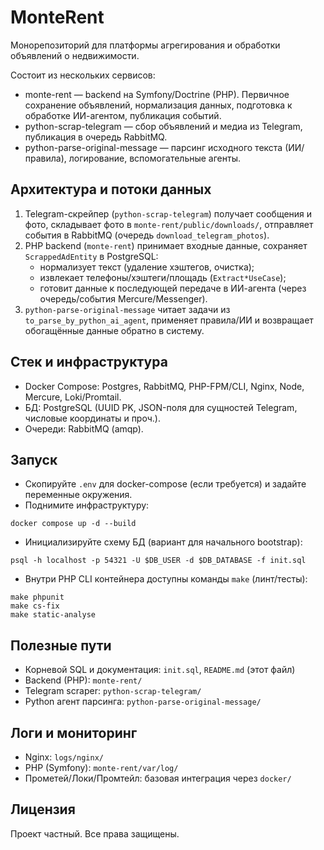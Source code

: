 # MonteRent

Монорепозиторий для платформы агрегирования и обработки объявлений о недвижимости.

Состоит из нескольких сервисов:
- monte-rent — backend на Symfony/Doctrine (PHP). Первичное сохранение объявлений, нормализация данных, подготовка к обработке ИИ-агентом, публикация событий.
- python-scrap-telegram — сбор объявлений и медиа из Telegram, публикация в очередь RabbitMQ.
- python-parse-original-message — парсинг исходного текста (ИИ/правила), логирование, вспомогательные агенты.

## Архитектура и потоки данных
1. Telegram-скрейпер (`python-scrap-telegram`) получает сообщения и фото, складывает фото в `monte-rent/public/downloads/`, отправляет события в RabbitMQ (очередь `download_telegram_photos`).
2. PHP backend (`monte-rent`) принимает входные данные, сохраняет `ScrappedAdEntity` в PostgreSQL:
   - нормализует текст (удаление хэштегов, очистка);
   - извлекает телефоны/хэштеги/площадь (`Extract*UseCase`);
   - готовит данные к последующей передаче в ИИ-агента (через очередь/события Mercure/Messenger).
3. `python-parse-original-message` читает задачи из `to_parse_by_python_ai_agent`, применяет правила/ИИ и возвращает обогащённые данные обратно в систему.

## Стек и инфраструктура
- Docker Compose: Postgres, RabbitMQ, PHP-FPM/CLI, Nginx, Node, Mercure, Loki/Promtail.
- БД: PostgreSQL (UUID PK, JSON-поля для сущностей Telegram, числовые координаты и проч.).
- Очереди: RabbitMQ (amqp).

## Запуск
- Скопируйте `.env` для docker-compose (если требуется) и задайте переменные окружения.
- Поднимите инфраструктуру:
```
docker compose up -d --build
```
- Инициализируйте схему БД (вариант для начального bootstrap):
```
psql -h localhost -p 54321 -U $DB_USER -d $DB_DATABASE -f init.sql
```
- Внутри PHP CLI контейнера доступны команды `make` (линт/тесты):
```
make phpunit
make cs-fix
make static-analyse
```

## Полезные пути
- Корневой SQL и документация: `init.sql`, `README.md` (этот файл)
- Backend (PHP): `monte-rent/`
- Telegram scraper: `python-scrap-telegram/`
- Python агент парсинга: `python-parse-original-message/`

## Логи и мониторинг
- Nginx: `logs/nginx/`
- PHP (Symfony): `monte-rent/var/log/`
- Прометей/Локи/Промтейл: базовая интеграция через `docker/`

## Лицензия
Проект частный. Все права защищены.

